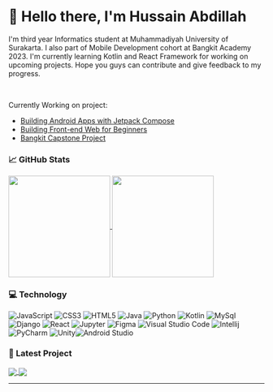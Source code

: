 # 👋 Hello there, I'm Hussain Abdillah

<p>
I'm third year Informatics student at Muhammadiyah University of Surakarta. I also part of Mobile Development cohort at Bangkit Academy 2023. I'm currently learning Kotlin and React Framework for working on upcoming projects. Hope you guys can contribute and give feedback to my progress. </p> <br>

Currently Working on project:

- [Building Android Apps with Jetpack Compose](https://github.com/hussainabdillah/jetcats-app)
- [Building Front-end Web for Beginners]()
- [Bangkit Capstone Project](https://github.com/Turtlify-Capstone/Mobile-Development)


### 📈 GitHub Stats 

<a href="https://github.com/anuraghazra/github-readme-stats">
  <img height=200 align="center" src="https://github-readme-stats.vercel.app/api?username=hussainabdillah&theme=vue-dark" />
</a>
<a href="https://github.com/anuraghazra/convoychat">
  <img height=200 align="center" src="https://github-readme-stats.vercel.app/api/top-langs?username=hussainabdillah&theme=vue-dark&layout=compact&langs_count=8&card_width=320" />
</a>

### 💻 Technology 

![JavaScript](https://img.shields.io/badge/javascript-%23323330.svg?style=for-the-badge&logo=javascript&logoColor=%23F7DF1E) ![CSS3](https://img.shields.io/badge/css3-%231572B6.svg?style=for-the-badge&logo=css3&logoColor=white) ![HTML5](https://img.shields.io/badge/html5-%23E34F26.svg?style=for-the-badge&logo=html5&logoColor=white) ![Java](https://img.shields.io/badge/java-%23ED8B00.svg?style=for-the-badge&logo=openjdk&logoColor=white) ![Python](https://img.shields.io/badge/python-3670A0?style=for-the-badge&logo=python&logoColor=ffdd54) ![Kotlin](https://img.shields.io/badge/Kotlin-7F52FF.svg?style=for-the-badge&logo=Kotlin&logoColor=white) ![MySql](https://img.shields.io/badge/MySQL-4479A1.svg?style=for-the-badge&logo=MySQL&logoColor=white) ![Django](https://img.shields.io/badge/django-%23092E20.svg?style=for-the-badge&logo=django&logoColor=white) ![React](https://img.shields.io/badge/react-%2320232a.svg?style=for-the-badge&logo=react&logoColor=%2361DAFB) ![Jupyter](https://img.shields.io/badge/Jupyter-F37626.svg?style=for-the-badge&logo=Jupyter&logoColor=white) ![Figma](https://img.shields.io/badge/figma-%23F24E1E.svg?style=for-the-badge&logo=figma&logoColor=white) ![Visual Studio Code](https://img.shields.io/badge/Visual%20Studio%20Code-0078d7.svg?style=for-the-badge&logo=visual-studio-code&logoColor=white)&nbsp;![Intellij](https://img.shields.io/badge/IntelliJ%20IDEA-000000.svg?style=for-the-badge&logo=IntelliJ-IDEA&logoColor=white)&nbsp;![PyCharm](https://img.shields.io/badge/pycharm-143?style=for-the-badge&logo=pycharm&logoColor=black&color=black&labelColor=green)&nbsp;![Unity](https://img.shields.io/badge/unity-%23000000.svg?style=for-the-badge&logo=unity&logoColor=white)![Android Studio](https://img.shields.io/badge/Android%20Studio-3DDC84.svg?style=for-the-badge&logo=Android-Studio&logoColor=white)

### 🚀 Latest Project
<a href="https://github.com/hussainabdillah/story-app">
  <img align="center" src="https://github-readme-stats.vercel.app/api/pin/?username=hussainabdillah&repo=story-app&theme=slateorange" />
</a>
<a href="https://github.com/hussainabdillah/github-user-app">
  <img align="center" src="https://github-readme-stats.vercel.app/api/pin/?username=hussainabdillah&repo=github-user-app&theme=aura_dark" />
</a>

---

<!---
<img src="https://raw.githubusercontent.com/hussainabdillah/hussainabdillah/main/header.png">

<!---
## 🏆 GitHub Trophies 
<p align="center">
<a href="https://github.com/anuraghazra/github-readme-stats"><img align="center" src="https://github-profile-trophy.vercel.app/?username=hussainabdillah&theme=dracula&no-frame=true&no-bg=false&margin-w=4" alt="hussainabdillah's github stats" /></a> 
</p>

---
<!---
[![An image of @hussainabdillah's Holopin badges, which is a link to view their full Holopin profile](https://holopin.me/hussainabdillah)](https://holopin.io/@hussainabdillah)
<!--- credit for awesome badges
https://github.com/Ileriayo/markdown-badges
https://gprm.itsvg.in/
https://home.aveek.io/GitHub-Profile-Badges/

<!---
[![Discord](https://img.shields.io/badge/Discord-%237289DA.svg?logo=discord&logoColor=white)](https://discord.gg/https://discord.gg/zhmPnwdQbv) 
[![Facebook](https://img.shields.io/badge/Facebook-%231877F2.svg?logo=Facebook&logoColor=white)](https://facebook.com/hussainkelarno) 
[![Instagram](https://img.shields.io/badge/Instagram-%23E4405F.svg?logo=Instagram&logoColor=white)](https://instagram.com/hussainabdillah) 
[![TikTok](https://img.shields.io/badge/TikTok-%23000000.svg?logo=TikTok&logoColor=white)](https://tiktok.com/@Ichisnn_) 
[![Twitch](https://img.shields.io/badge/Twitch-%239146FF.svg?logo=Twitch&logoColor=white)](https://twitch.tv/hussainabdillah) 
[![Twitter](https://img.shields.io/badge/Twitter-%231DA1F2.svg?logo=Twitter&logoColor=white)](https://twitter.com/hussainabdilla) 

---

<!--### ✍️ Random Quote
![](https://quotes-github-readme.vercel.app/api?type=horizontal&theme=tokyonight)

<!--# 💫 About Me:
I'm currently learning JavaScript

<!-- [![](https://visitcount.itsvg.in/api?id=hussainabdillah&icon=2&color=11)](https://visitcount.itsvg.in) -->
<!-- Proudly created with GPRM ( https://gprm.itsvg.in ) -->
<!---
hussainabdillah/hussainabdillah is a ✨ special ✨ repository because its `README.md` (this file) appears on your GitHub profile.
You can click the Preview link to take a look at your changes.
<img  src="https://raw.githubusercontent.com/ABSphreak/ABSphreak/master/gifs/Hi.gif" width="30px">
--->
